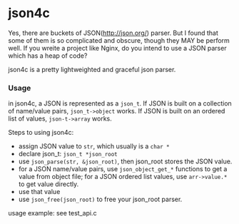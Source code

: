 json4c
======

Yes, there are buckets of JSON(http://json.org/) parser. But I found that some of them is so complicated and obscure, though they MAY be perform well. If you wreite a project like Nginx, do you intend to use a JSON parser which has a heap of code?

json4c is a pretty lightweighted and graceful json parser.

### Usage
 in json4c, a JSON is represented as a `json_t`. 
 If JSON is built on a collection of name/value pairs, `json_t->object` works. 
 If JSON is built on an ordered list of values, `json-t->array` works.
 
 Steps to using json4c:
 
 - assign JSON value to `str`, which usually is a `char *`
 - declare json_t: `json_t *json_root`
 - use `json_parse(str, &json_root)`, then json_root stores the JSON value.
 - for a JSON name/value pairs, use `json_object_get_*` functions to get a value from object file; for a JSON ordered list values, use `arr->value.*` to get value directly.
 - use that value
 - use `json_free(json_root)` to free your json_root parser.
 

usage example: see test_api.c
